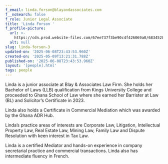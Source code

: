 ```yaml
---
f_email: linda.forson@blayandassociates.com
f__noSearch: false
f_role: Junior Legal Associate
title: 'Linda Forson '
f_profile-picture:
  url: >-
    https://cdn.prod.website-files.com/67ee737f3be90c4f426069a0/6834520ff8c5b466e335f513_WhatsApp%20Image%202025-05-20%20at%2016.13.38.jpeg
  alt: null
slug: linda-forson-3
updated-on: '2025-06-08T23:43:53.960Z'
created-on: '2025-05-09T13:21:31.788Z'
published-on: '2025-06-08T23:43:53.960Z'
layout: '[people].html'
tags: people
---
```


Linda is a junior associate at Blay & Associates Law Firm. She holds her Bachelor of Laws (LLB) qualification from Kings University College and proceeded to Ghana School of Law where she earned her Barrister at Law (BL) and Solicitor’s Certificate in 2023.  

Linda also holds a Certificate in Commercial Mediation which was awarded by the Ghana ADR Hub.  

Linda’s practice areas of interests are Corporate Law, Litigation, Intellectual Property Law, Real Estate Law, Mining Law, Family Law and Dispute Resolution with keen interest in Tax Law.  

Linda is a certified Mediator and hands-on experience in company secretarial practice and commercial transactions. Linda also has intermediate fluency in French.  

‍
